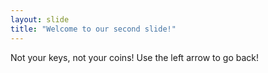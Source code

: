```yaml
---
layout: slide
title: "Welcome to our second slide!"
---
```

Not your keys, not your coins!
Use the left arrow to go back!
